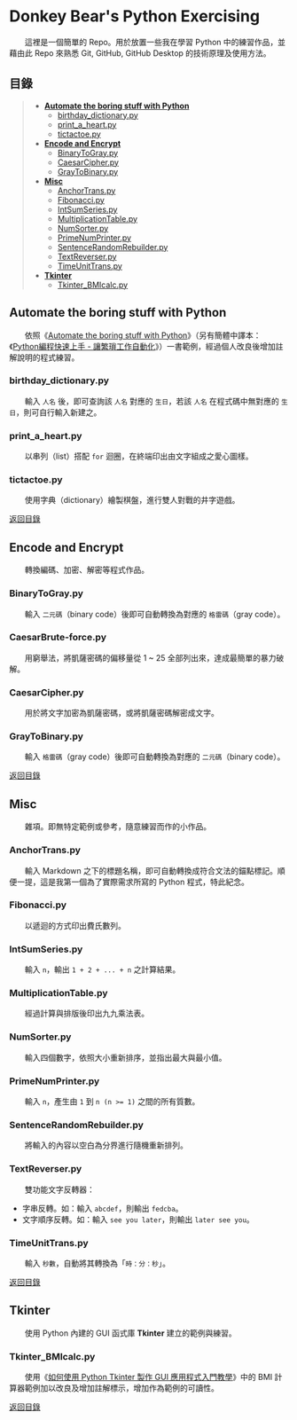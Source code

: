 # Donkey Bear's Python Exercising

　　這裡是一個簡單的 Repo。用於放置一些我在學習 Python 中的練習作品，並藉由此 Repo 來熟悉 Git, GitHub, GitHub Desktop 的技術原理及使用方法。

## 目錄

> * [**Automate the boring stuff with Python**](#automate-the-boring-stuff-with-python)
>     * [birthday_dictionary.py](#birthday_dictionarypy)
>     * [print_a_heart.py](#print_a_heartpy)
>     * [tictactoe.py](#tictactoepy)
> * [**Encode and Encrypt**](#encode-and-encrypt)
>     * [BinaryToGray.py](#binarytograypy)
>     * [CaesarCipher.py](#caesarcipherpy)
>     * [GrayToBinary.py](#graytobinarypy)
> * [**Misc**](#misc)
>     * [AnchorTrans.py](#anchortranspy)
>     * [Fibonacci.py](#fibonaccipy)
>     * [IntSumSeries.py](#intsumseriespy)
>     * [MultiplicationTable.py](#multiplicationtablepy)
>     * [NumSorter.py](#numsorterpy)
>     * [PrimeNumPrinter.py](#primenumprinterpy)
>     * [SentenceRandomRebuilder.py](#sentencerandomrebuilderpy)
>     * [TextReverser.py](#textreverserpy)
>     * [TimeUnitTrans.py](#timeunittranspy)
> * [**Tkinter**](#tkinter)
>     * [Tkinter_BMIcalc.py](#tkinter_bmicalcpy)

## Automate the boring stuff with Python

　　依照《[Automate the boring stuff with Python](https://automatetheboringstuff.com/)》（另有簡體中譯本：《[Python編程快速上手 - 讓繁瑣工作自動化](https://www.books.com.tw/products/CN11361197)》）一書範例，經過個人改良後增加註解說明的程式練習。

### birthday_dictionary.py

　　輸入 `人名` 後，即可查詢該 `人名` 對應的 `生日`，若該 `人名` 在程式碼中無對應的 `生日`，則可自行輸入新建之。

### print_a_heart.py

　　以串列（list）搭配 `for` 迴圈，在終端印出由文字組成之愛心圖樣。

### tictactoe.py

　　使用字典（dictionary）繪製棋盤，進行雙人對戰的井字遊戲。

[返回目錄](#目錄)

## Encode and Encrypt

　　轉換編碼、加密、解密等程式作品。

### BinaryToGray.py

　　輸入 `二元碼`（binary code）後即可自動轉換為對應的 `格雷碼`（gray code）。

### CaesarBrute-force.py

　　用窮舉法，將凱薩密碼的偏移量從 1 ~ 25 全部列出來，達成最簡單的暴力破解。

### CaesarCipher.py

　　用於將文字加密為凱薩密碼，或將凱薩密碼解密成文字。

### GrayToBinary.py

　　輸入 `格雷碼`（gray code）後即可自動轉換為對應的 `二元碼`（binary code）。

[返回目錄](#目錄)

## Misc

　　雜項。即無特定範例或參考，隨意練習而作的小作品。

### AnchorTrans.py

　　輸入 Markdown 之下的標題名稱，即可自動轉換成符合文法的錨點標記。順便一提，這是我第一個為了實際需求所寫的 Python 程式，特此紀念。

### Fibonacci.py

　　以遞迴的方式印出費氏數列。

### IntSumSeries.py

　　輸入 `n`，輸出 `1 + 2 + ... + n` 之計算結果。

### MultiplicationTable.py

　　經過計算與排版後印出九九乘法表。

### NumSorter.py

　　輸入四個數字，依照大小重新排序，並指出最大與最小值。

### PrimeNumPrinter.py

　　輸入 `n`，產生由 `1` 到 `n (n >= 1)` 之間的所有質數。

### SentenceRandomRebuilder.py

　　將輸入的內容以空白為分界進行隨機重新排列。

### TextReverser.py

　　雙功能文字反轉器：

* 字串反轉。如：輸入 `abcdef`，則輸出 `fedcba`。
* 文字順序反轉。如：輸入 `see you later`，則輸出 `later see you`。

### TimeUnitTrans.py

　　輸入 `秒數`，自動將其轉換為「`時：分：秒`」。

[返回目錄](#目錄)

## Tkinter

　　使用 Python 內建的 GUI 函式庫 **Tkinter** 建立的範例與練習。

### Tkinter_BMIcalc.py

　　使用《[如何使用 Python Tkinter 製作 GUI 應用程式入門教學](https://blog.techbridge.cc/2019/09/21/how-to-use-python-tkinter-to-make-gui-app-tutorial/)》中的 BMI 計算器範例加以改良及增加註解標示，增加作為範例的可讀性。

[返回目錄](#目錄)